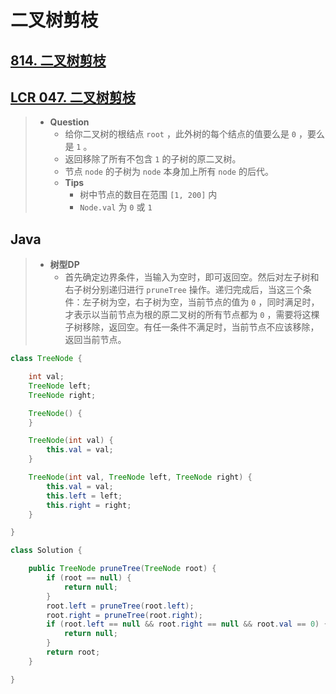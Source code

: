 # 二叉树剪枝

## [814. 二叉树剪枝](https://leetcode.cn/problems/binary-tree-pruning/)

## [LCR 047. 二叉树剪枝](https://leetcode.cn/problems/pOCWxh/)

> - **Question**
>   - 给你二叉树的根结点 `root` ，此外树的每个结点的值要么是 `0` ，要么是 `1` 。
>   - 返回移除了所有不包含 `1` 的子树的原二叉树。
>   - 节点 `node` 的子树为 `node` 本身加上所有 `node` 的后代。
>   - **Tips**
>     - 树中节点的数目在范围 `[1, 200]` 内
>     - `Node.val` 为 `0` 或 `1`

## Java

> - **树型DP**
>   - 首先确定边界条件，当输入为空时，即可返回空。然后对左子树和右子树分别递归进行 `pruneTree` 操作。递归完成后，当这三个条件：左子树为空，右子树为空，当前节点的值为 `0` ，同时满足时，才表示以当前节点为根的原二叉树的所有节点都为 `0` ，需要将这棵子树移除，返回空。有任一条件不满足时，当前节点不应该移除，返回当前节点。

```java
class TreeNode {

    int val;
    TreeNode left;
    TreeNode right;

    TreeNode() {
    }

    TreeNode(int val) {
        this.val = val;
    }

    TreeNode(int val, TreeNode left, TreeNode right) {
        this.val = val;
        this.left = left;
        this.right = right;
    }

}

class Solution {

    public TreeNode pruneTree(TreeNode root) {
        if (root == null) {
            return null;
        }
        root.left = pruneTree(root.left);
        root.right = pruneTree(root.right);
        if (root.left == null && root.right == null && root.val == 0) {
            return null;
        }
        return root;
    }

}

```
